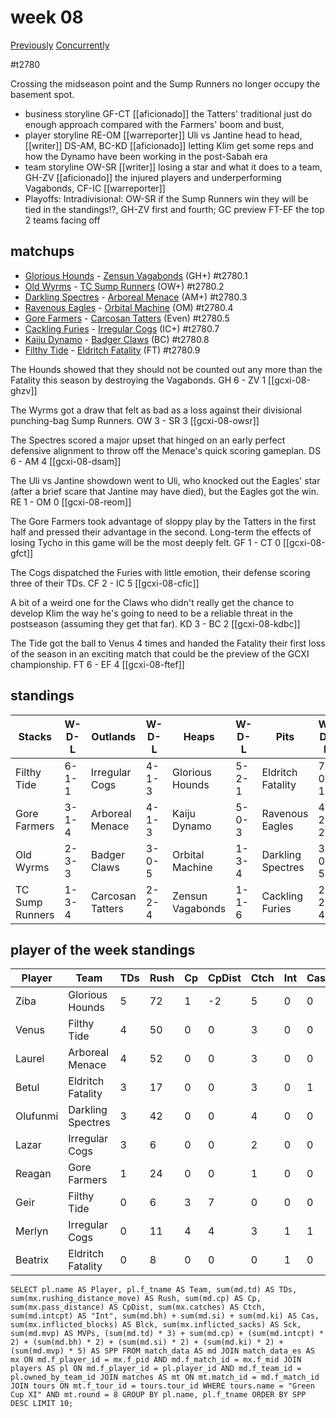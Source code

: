 # week 08

[Previously](seasons/gcxi/week07.md)
[Concurrently](../ogiii/week03)

#t2780

Crossing the midseason point and the Sump Runners no longer occupy the basement spot.

* business storyline GF-CT [[aficionado]] the Tatters' traditional just do enough approach compared with the Farmers' boom and bust, 
* player storyline RE-OM [[warreporter]] Uli vs Jantine head to head, [[writer]] DS-AM, BC-KD [[aficionado]] letting Klim get some reps and how the Dynamo have been working in the post-Sabah era  
* team storyline OW-SR [[writer]] losing a star and what it does to a team, GH-ZV [[aficionado]] the injured players and underperforming Vagabonds, CF-IC [[warreporter]]  
* Playoffs: Intradivisional: OW-SR if the Sump Runners win they will be tied in the standings!?, GH-ZV first and fourth; GC preview FT-EF the top 2 teams facing off


## matchups

* [Glorious Hounds](../../teams/glorioushounds) - [Zensun Vagabonds](../../teams/zensunvagabonds) (GH+) #t2780.1
* [Old Wyrms](../../teams/oldwyrms) - [TC Sump Runners](../../teams/sumprunners) (OW+) #t2780.2
* [Darkling Spectres](../../teams/darklingspectres) - [Arboreal Menace](../../teams/arborealmenace) (AM+) #t2780.3
* [Ravenous Eagles](../../teams/ravenouseagles) - [Orbital Machine](../../teams/orbitalmachine) (OM) #t2780.4
* [Gore Farmers](../../teams/gorefarmers) - [Carcosan Tatters](../../teams/carcosantatters) (Even) #t2780.5
* [Cackling Furies](../../teams/cacklingfuries) - [Irregular Cogs](../../teams/irregularcogs) (IC+) #t2780.7
* [Kaiju Dynamo](../../teams/kaijudynamo) - [Badger Claws](../../teams/badgerclaws) (BC) #t2780.8
* [Filthy Tide](../../teams/filthytide) - [Eldritch Fatality](../../teams/eldritchfatality) (FT) #t2780.9

The Hounds showed that they should not be counted out any more than the Fatality this season by destroying the Vagabonds. GH 6 - ZV 1 [[gcxi-08-ghzv]]

The Wyrms got a draw that felt as bad as a loss against their divisional punching-bag Sump Runners. OW 3 - SR 3 [[gcxi-08-owsr]]

The Spectres scored a major upset that hinged on an early perfect defensive alignment to throw off the Menace's quick scoring gameplan. DS 6 - AM 4 [[gcxi-08-dsam]]

The Uli vs Jantine showdown went to Uli, who knocked out the Eagles' star (after a brief scare that Jantine may have died), but the Eagles got the win. RE 1 - OM 0 [[gcxi-08-reom]]

The Gore Farmers took advantage of sloppy play by the Tatters in the first half and pressed their advantage in the second. Long-term the effects of losing Tycho in this game will be the most deeply felt. GF 1 - CT 0 [[gcxi-08-gfct]]

The Cogs dispatched the Furies with little emotion, their defense scoring three of their TDs. CF 2 - IC 5 [[gcxi-08-cfic]]

A bit of a weird one for the Claws who didn't really get the chance to develop Klim the way he's going to need to be a reliable threat in the postseason (assuming they get that far). KD 3 - BC 2 [[gcxi-08-kdbc]]

The Tide got the ball to Venus 4 times and handed the Fatality their first loss of the season in an exciting match that could be the preview of the GCXI championship. FT 6 - EF 4 [[gcxi-08-ftef]]

## standings

| Stacks | W-D-L | Outlands | W-D-L | Heaps | W-D-L | Pits | W-D-L |
|-------|-----|--|--|------|------|--|--|
| Filthy Tide | 6-1-1 | Irregular Cogs | 4-1-3 | Glorious Hounds | 5-2-1 | Eldritch Fatality | 7-0-1 |
| Gore Farmers | 3-1-4 | Arboreal Menace | 4-1-3 | Kaiju Dynamo | 5-0-3 | Ravenous Eagles | 4-2-2 |
| Old Wyrms | 2-3-3 | Badger Claws | 3-0-5 | Orbital Machine | 1-3-4 | Darkling Spectres | 3-0-5 |
| TC Sump Runners | 1-3-4 | Carcosan Tatters | 2-2-4 | Zensun Vagabonds | 1-1-6 | Cackling Furies | 2-2-4 |


## player of the week standings

| Player    | Team              | TDs  | Rush | Cp   | CpDist | Ctch | Int  | Cas  | Blck | Sck  | MVP  | SPP  |
|-----------|-------------------|------|------|------|--------|------|------|------|------|------|------|------|
| Ziba     | Glorious Hounds   |    5 |   72 |    1 |     -2 |    5 |    0 |    0 |    1 |    0 |    0 |   16 |
| Venus    | Filthy Tide       |    4 |   50 |    0 |      0 |    3 |    0 |    0 |    0 |    0 |    0 |   12 |
| Laurel   | Arboreal Menace   |    4 |   52 |    0 |      0 |    3 |    0 |    0 |    0 |    0 |    0 |   12 |
| Betul    | Eldritch Fatality |    3 |   17 |    0 |      0 |    3 |    0 |    1 |    2 |    0 |    0 |   11 |
| Olufunmi | Darkling Spectres |    3 |   42 |    0 |      0 |    4 |    0 |    0 |    5 |    0 |    0 |    9 |
| Lazar    | Irregular Cogs    |    3 |    6 |    0 |      0 |    2 |    0 |    0 |    2 |    0 |    0 |    9 |
| Reagan   | Gore Farmers      |    1 |   24 |    0 |      0 |    1 |    0 |    0 |    0 |    0 |    1 |    8 |
| Geir     | Filthy Tide       |    0 |    6 |    3 |      7 |    0 |    0 |    0 |    0 |    0 |    1 |    8 |
| Merlyn   | Irregular Cogs    |    0 |   11 |    4 |      4 |    3 |    1 |    1 |    4 |    2 |    0 |    8 |
| Beatrix  | Eldritch Fatality |    0 |    8 |    0 |      0 |    0 |    1 |    0 |    2 |    0 |    1 |    7 |


```
SELECT pl.name AS Player, pl.f_tname AS Team, sum(md.td) AS TDs, sum(mx.rushing_distance_move) AS Rush, sum(md.cp) AS Cp,	sum(mx.pass_distance) AS CpDist, sum(mx.catches) AS Ctch, sum(md.intcpt) AS "Int", sum(md.bh) + sum(md.si) + sum(md.ki) AS Cas, sum(mx.inflicted_blocks) AS Blck, sum(mx.inflicted_sacks) AS Sck, sum(md.mvp) AS MVPs, (sum(md.td) * 3) + sum(md.cp) + (sum(md.intcpt) * 2) + (sum(md.bh) * 2) + (sum(md.si) * 2) + (sum(md.ki) * 2) + (sum(md.mvp) * 5) AS SPP FROM match_data AS md JOIN match_data_es AS mx ON md.f_player_id = mx.f_pid AND md.f_match_id = mx.f_mid JOIN players AS pl ON md.f_player_id = pl.player_id AND md.f_team_id = pl.owned_by_team_id JOIN matches AS mt ON mt.match_id = md.f_match_id JOIN tours ON mt.f_tour_id = tours.tour_id WHERE tours.name = "Green Cup XI" AND mt.round = 8 GROUP BY pl.name, pl.f_tname ORDER BY SPP DESC LIMIT 10;
```
